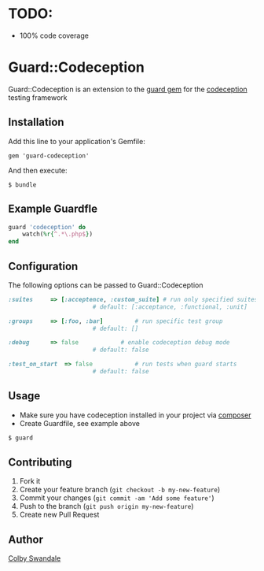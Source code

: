 # TODO:
- 100% code coverage

# Guard::Codeception

Guard::Codeception is an extension to the [guard gem](http://guardgem.org/) for the [codeception](http://codeception.com/) testing framework 

## Installation

Add this line to your application's Gemfile:

    gem 'guard-codeception'

And then execute:

    $ bundle

## Example Guardfle

```ruby
guard 'codeception' do
	watch(%r{^.*\.php$})
end
```

## Configuration
The following options can be passed to Guard::Codeception

```ruby
:suites		=> [:acceptence, :custom_suite]	# run only specified suites 
 						# default: [:acceptance, :functional, :unit]

:groups		=> [:foo, :bar]			# run specific test group
						# default: []

:debug 		=> false			# enable codeception debug mode
						# default: false

:test_on_start 	=> false			# run tests when guard starts
						# default: false
```

## Usage
- Make sure you have codeception installed in your project via [composer](http://getcomposer.org/)
- Create Guardfile, see example above

```bash
$ guard
```

## Contributing

1. Fork it
2. Create your feature branch (`git checkout -b my-new-feature`)
3. Commit your changes (`git commit -am 'Add some feature'`)
4. Push to the branch (`git push origin my-new-feature`)
5. Create new Pull Request

## Author

[Colby Swandale](https://github.com/colby-swandale)

